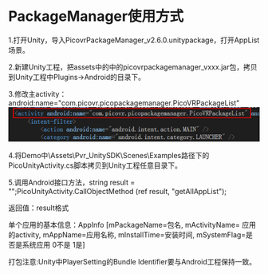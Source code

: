 # PackageManager使用方式

1.打开Unity，导入PicovrPackageManager_v2.6.0.unitypackage，打开AppList场景。

2.新建Unity工程，把assets中的中的picovrpackagemanager_vxxx.jar包，拷贝到Unity工程中Plugins->Android的目录下。

3.修改主activity：android:name="com.picovr.picopackagemanager.PicoVRPackageList"
![](https://github.com/PicoSupport/PackageManager/blob/master/assets/01.png)

4.将Demo中\Assets\Pvr_UnitySDK\Scenes\Examples路径下的PicoUnityActivity.cs脚本拷贝到Unity工程任意目录下。

5.调用Android接口方法，string result = "";PicoUnityActivity.CallObjectMethod <string>(ref result, "getAllAppList");

返回值：result格式

单个应用的基本信息：AppInfo [mPackageName=包名, mActivityName= 应用的activity, mAppName=应用名称, mInstallTime=安装时间, mSystemFlag=是否是系统应用 0不是 1是]

打包注意:Unity中PlayerSetting的Bundle Identifier要与Android工程保持一致。
